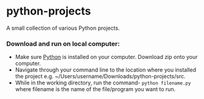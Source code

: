 # python-projects

A small collection of various Python projects.

### Download and run on local computer: 
* Make sure [Python](https://www.python.org/) is installed on your computer. Download zip onto your computer.
* Navigate through your command line to the location where you installed the project e.g. ~/Users/username/Downloads/python-projects/src.
* While in the working directory, run the command- `python filename.py` where filename is the name of the file/program you want to run.
